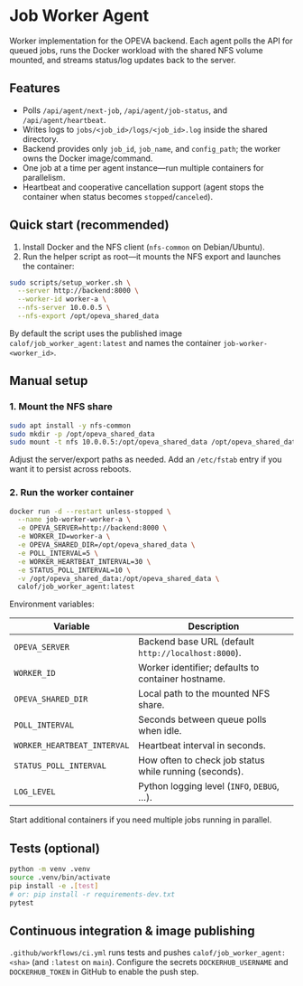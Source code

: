 # Job Worker Agent

Worker implementation for the OPEVA backend. Each agent polls the API for
queued jobs, runs the Docker workload with the shared NFS volume mounted, and
streams status/log updates back to the server.

## Features

- Polls `/api/agent/next-job`, `/api/agent/job-status`, and `/api/agent/heartbeat`.
- Writes logs to `jobs/<job_id>/logs/<job_id>.log` inside the shared directory.
- Backend provides only `job_id`, `job_name`, and `config_path`; the worker owns
  the Docker image/command.
- One job at a time per agent instance—run multiple containers for parallelism.
- Heartbeat and cooperative cancellation support (agent stops the container when
  status becomes `stopped`/`canceled`).

## Quick start (recommended)

1. Install Docker and the NFS client (`nfs-common` on Debian/Ubuntu).
2. Run the helper script as root—it mounts the NFS export and launches the
   container:

```bash
sudo scripts/setup_worker.sh \
  --server http://backend:8000 \
  --worker-id worker-a \
  --nfs-server 10.0.0.5 \
  --nfs-export /opt/opeva_shared_data
```

By default the script uses the published image `calof/job_worker_agent:latest`
and names the container `job-worker-<worker_id>`.

## Manual setup

### 1. Mount the NFS share

```bash
sudo apt install -y nfs-common
sudo mkdir -p /opt/opeva_shared_data
sudo mount -t nfs 10.0.0.5:/opt/opeva_shared_data /opt/opeva_shared_data
```

Adjust the server/export paths as needed. Add an `/etc/fstab` entry if you want
it to persist across reboots.

### 2. Run the worker container

```bash
docker run -d --restart unless-stopped \
  --name job-worker-worker-a \
  -e OPEVA_SERVER=http://backend:8000 \
  -e WORKER_ID=worker-a \
  -e OPEVA_SHARED_DIR=/opt/opeva_shared_data \
  -e POLL_INTERVAL=5 \
  -e WORKER_HEARTBEAT_INTERVAL=30 \
  -e STATUS_POLL_INTERVAL=10 \
  -v /opt/opeva_shared_data:/opt/opeva_shared_data \
  calof/job_worker_agent:latest
```

Environment variables:

| Variable | Description |
|----------|-------------|
| `OPEVA_SERVER` | Backend base URL (default `http://localhost:8000`). |
| `WORKER_ID` | Worker identifier; defaults to container hostname. |
| `OPEVA_SHARED_DIR` | Local path to the mounted NFS share. |
| `POLL_INTERVAL` | Seconds between queue polls when idle. |
| `WORKER_HEARTBEAT_INTERVAL` | Heartbeat interval in seconds. |
| `STATUS_POLL_INTERVAL` | How often to check job status while running (seconds). |
| `LOG_LEVEL` | Python logging level (`INFO`, `DEBUG`, …). |

Start additional containers if you need multiple jobs running in parallel.

## Tests (optional)

```bash
python -m venv .venv
source .venv/bin/activate
pip install -e .[test]
# or: pip install -r requirements-dev.txt
pytest
```

## Continuous integration & image publishing

`.github/workflows/ci.yml` runs tests and pushes
`calof/job_worker_agent:<sha>` (and `:latest` on `main`). Configure the secrets
`DOCKERHUB_USERNAME` and `DOCKERHUB_TOKEN` in GitHub to enable the push step.
